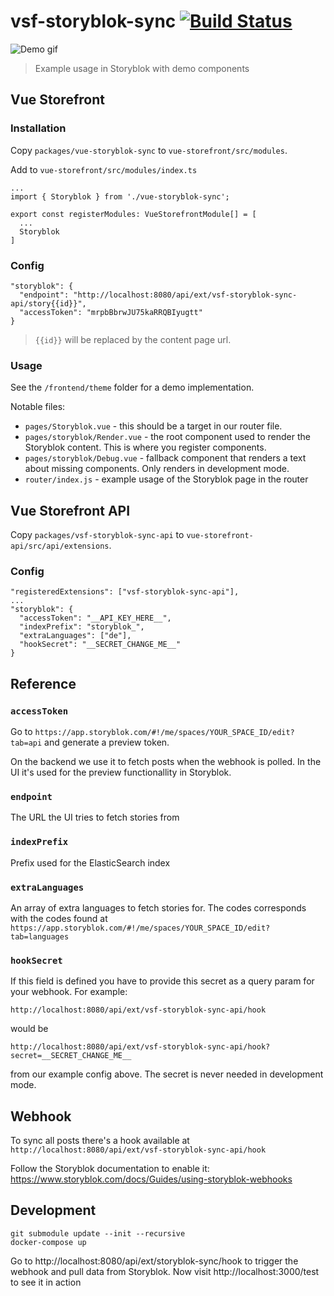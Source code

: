 # vsf-storyblok-sync [![Build Status](https://travis-ci.org/kodbruket/vsf-storyblok-sync.svg?branch=master)](https://travis-ci.org/kodbruket/vsf-storyblok-sync)

![Demo gif](demo.gif)

> Example usage in Storyblok with demo components

## Vue Storefront

### Installation

Copy `packages/vue-storyblok-sync` to `vue-storefront/src/modules`.

Add to `vue-storefront/src/modules/index.ts`

```
...
import { Storyblok } from './vue-storyblok-sync';

export const registerModules: VueStorefrontModule[] = [
  ...
  Storyblok
]
```

### Config

```
"storyblok": {
  "endpoint": "http://localhost:8080/api/ext/vsf-storyblok-sync-api/story{{id}}",
  "accessToken": "mrpbBbrwJU75kaRRQBIyugtt"
}
```
> `{{id}}` will be replaced by the content page url.

### Usage

See the `/frontend/theme` folder for a demo implementation.

Notable files:

* `pages/Storyblok.vue` - this should be a target in our router file.
* `pages/storyblok/Render.vue` - the root component used to render the Storyblok content. This is where you register components.
* `pages/storyblok/Debug.vue` - fallback component that renders a text about missing components. Only renders in development mode.
* `router/index.js` - example usage of the Storyblok page in the router

## Vue Storefront API

Copy `packages/vsf-storyblok-sync-api` to `vue-storefront-api/src/api/extensions`.

### Config

```
"registeredExtensions": ["vsf-storyblok-sync-api"],
...
"storyblok": {
  "accessToken": "__API_KEY_HERE__",
  "indexPrefix": "storyblok_",
  "extraLanguages": ["de"],
  "hookSecret": "__SECRET_CHANGE_ME__"
}
```

## Reference

### `accessToken`

Go to `https://app.storyblok.com/#!/me/spaces/YOUR_SPACE_ID/edit?tab=api` and generate a preview token.

On the backend we use it to fetch posts when the webhook is polled. In the UI it's used for the preview functionallity in Storyblok.

### `endpoint`

The URL the UI tries to fetch stories from

### `indexPrefix`

Prefix used for the ElasticSearch index

### `extraLanguages`

An array of extra languages to fetch stories for. The codes corresponds with the codes found at `https://app.storyblok.com/#!/me/spaces/YOUR_SPACE_ID/edit?tab=languages`

### `hookSecret`

If this field is defined you have to provide this secret as a query param for your webhook. For example:

`http://localhost:8080/api/ext/vsf-storyblok-sync-api/hook`

would be

`http://localhost:8080/api/ext/vsf-storyblok-sync-api/hook?secret=__SECRET_CHANGE_ME__`

from our example config above. The secret is never needed in development mode.

## Webhook

To sync all posts there's a hook available at `http://localhost:8080/api/ext/vsf-storyblok-sync-api/hook`

Follow the Storyblok documentation to enable it: https://www.storyblok.com/docs/Guides/using-storyblok-webhooks

## Development

```
git submodule update --init --recursive
docker-compose up
```

Go to http://localhost:8080/api/ext/storyblok-sync/hook to trigger the webhook and pull data from Storyblok. Now visit http://localhost:3000/test to see it in action
